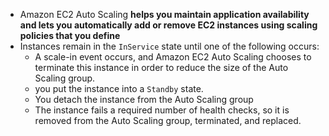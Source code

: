 - Amazon EC2 Auto Scaling **helps you maintain application availability and lets you automatically add or remove EC2 instances using scaling policies that you define**
- Instances remain in the `InService` state until one of the following occurs:
	- A scale-in event occurs, and Amazon EC2 Auto Scaling chooses to terminate this instance in order to reduce the size of the Auto Scaling group.
	- you put the instance into a `Standby` state.
	- You detach the instance from the Auto Scaling group
	- The instance fails a required number of health checks, so it is removed from the Auto Scaling group, terminated, and replaced.